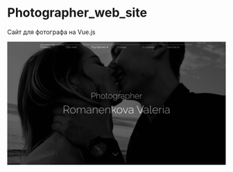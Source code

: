 # Photographer_web_site

Сайт для фотографа на Vue.js

![Главная страница](screenshots/screenshot_1.png)

